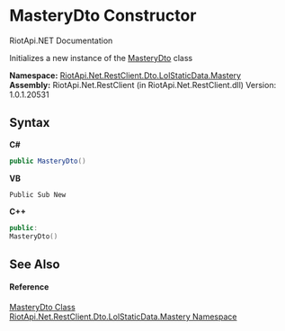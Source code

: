 # MasteryDto Constructor 
RiotApi.NET Documentation 

Initializes a new instance of the <a href="568a3b04-3327-723d-c871-b8df93c2df15">MasteryDto</a> class

**Namespace:**&nbsp;<a href="f8067ff9-c0c3-b7ef-10a3-0d5201c86f33">RiotApi.Net.RestClient.Dto.LolStaticData.Mastery</a><br />**Assembly:**&nbsp;RiotApi.Net.RestClient (in RiotApi.Net.RestClient.dll) Version: 1.0.1.20531

## Syntax

**C#**<br />
``` C#
public MasteryDto()
```

**VB**<br />
``` VB
Public Sub New
```

**C++**<br />
``` C++
public:
MasteryDto()
```


## See Also


#### Reference
<a href="568a3b04-3327-723d-c871-b8df93c2df15">MasteryDto Class</a><br /><a href="f8067ff9-c0c3-b7ef-10a3-0d5201c86f33">RiotApi.Net.RestClient.Dto.LolStaticData.Mastery Namespace</a><br />